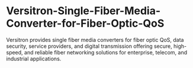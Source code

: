 # Versitron-Single-Fiber-Media-Converter-for-Fiber-Optic-QoS
Versitron provides single fiber media converters for fiber optic QoS, data security, service providers, and digital transmission offering secure, high-speed, and reliable fiber networking solutions for enterprise, telecom, and industrial applications.
